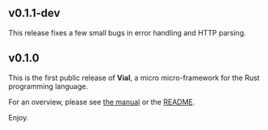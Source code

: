 ## v0.1.1-dev

This release fixes a few small bugs in error handling and HTTP
parsing.

## v0.1.0

This is the first public release of **Vial**, a micro micro-framework
for the Rust programming language.

For an overview, please see [the manual][manual] or the [README][readme].

Enjoy.

[manual]: https://vial.sh
[readme]: https://github.com/xvxx/vial#readme
